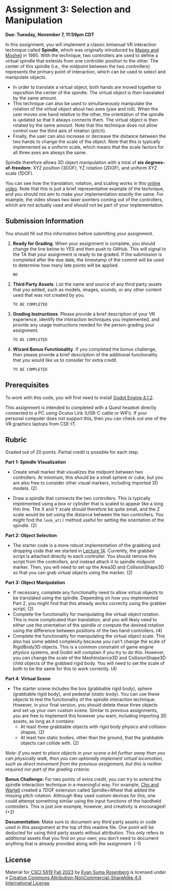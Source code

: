 # Assignment 3: Selection and Manipulation

**Due: Tuesday, November 7, 11:59pm CDT**

In this assignment, you will implement a classic bimanual VR interaction technique called **Spindle**, which was originally introduced by [Mapes and Moshell](https://doi-org.ezp1.lib.umn.edu/10.1162/pres.1995.4.4.403) in 1995.  With the technique, two controllers are used to define a virtual spindle that extends from one controller position to the other. The center of this spindle (i.e., the midpoint between the two controllers) represents the primary point of interaction, which can be used to select and manipulate objects.

- In order to translate a virtual object, both hands are moved together to reposition the center of the spindle. The virtual object is then translated by the same amount.
- This technique can also be used to simultaneously manipulate the rotation of the virtual object about two axes (yaw and roll).  When the user moves one hand relative to the other, the orientation of the spindle is updated so that it always connects them.  The virtual object is then rotated by the same amount. Note that this technique does not allow control over the third axis of rotation (pitch).
- Finally, the user can also increase or decrease the distance between the two hands to change the scale of the object. Note that this is typically implemented as a uniform scale, which means that the scale factors for all three axes are always the same.

Spindle therefore allows 3D object manipulation with a total of **six degrees-of-freedom**: XYZ position (3DOF), YZ rotation (2DOF), and uniform XYZ scale (1DOF).

You can see how the translation, rotation, and scaling works in this [online video](https://www.youtube.com/watch?v=75_lpFBQiuo). Note that this is just a brief representative example of the technique, and you should not aim to make your implementation exactly the same. For example, the video shows two laser pointers coming out of the controllers, which are not actually used and should not be part of your implementation.

## Submission Information

You should fill out this information before submitting your assignment. 

1. **Ready for Grading**. When your assignment is complete, you should change the line below to YES and then push to GitHub. This will signal to the TA that your assignment is ready to be graded. If the submission is completed after the due date, the timestamp of the commit will be used to determine how many late points will be applied.

   `NO`

2. **Third Party Assets**. List the name and source of any third party assets that you added, such as models, images, sounds, or any other content used that was not created by you.

   `TO BE COMPLETED`

3. **Grading Instructions**. Please provide a brief description of your VR experience, identify the interaction techniques you implemented, and provide any usage instructions needed for the person grading your assignment.

   `TO BE COMPLETED`

4. **Wizard Bonus Functionality**. If you completed the bonus challenge, then please provide a brief description of the additional functionality that you would like us to consider for extra credit.

   `TO BE COMPLETED`

## Prerequisites

To work with this code, you will first need to install [Godot Engine 4.1.2](https://godotengine.org/).

This assignment is intended to completed with a Quest headset directly connected to a PC using Oculus Link (USB-C cable or WiFi). If your personal computer does not support this, then you can check out one of the VR graphics laptops from CSE-IT.

## Rubric

Graded out of 20 points. Partial credit is possible for each step.

**Part 1: Spindle Visualization**

- Create small marker that visualizes the midpoint between two controllers. At minimum, this should be a small sphere or cube, but you are also free to consider other visual markers, including imported 3D models. (2)

- Draw a spindle that connects the two controllers. This is typically implemented using a box or cylinder that is scaled to appear like a long thin line. The X and Y scale should therefore be quite small, and the Z scale would be set using the distance between the two controllers. You might find the `look_at()` method useful for setting the orientation of the spindle. (2)

**Part 2: Object Selection**

- The starter code is a more robust implementation of the grabbing and dropping code that we started in [Lecture 14](https://github.com/CSCI-5619-Fall-2023/Lecture-14).  Currently, the grabber script is attached directly to each controller.  You should remove this script from the controllers, and instead attach it to spindle midpoint marker.  Then, you will need to set up the Area3D and CollisionShape3D so that you can grab virtual objects using the marker. (2)

**Part 3: Object Manipulation**

- If necessary, complete any functionality need to allow virtual objects to be translated using the spindle. Depending on how you implemented Part 2, you might find that this already works correctly using the grabber script. (2)
- Complete the functionality for manipulating the virtual object rotation. This is more complicated than translation, and you will likely need to either use the orientation of the spindle or compute the desired rotation using the difference between positions of the two hand controllers. (4)
- Complete the functionality for manipulating the virtual object scale. This also has some added complexity because you can't change the scale of RigidBody3D objects. This is a common constraint of game engine physics systems, and Godot will complain if you try to do this. However, you *can* change the scale of the MeshInstance3D and CollisionShape3D child objects of the grabbed rigid body. You will need to set the scale of both to be the same for this to work correctly. (4)

**Part 4**: **Virtual Scene**

- The starter scene includes the box (grabbable rigid body), sphere (grabbable rigid body), and pedestal (static body).  You can use these objects to test the functionality of the spindle interaction technique.  However, in your final version, you should delete these three objects and set up your own custom scene. Similar to previous assignments, you are free to implement this however you want, including importing 3D assets, as long as it contains:
  - At least three grabbable objects with rigid body physics and collision shapes. (2)
  - At least two static bodies, other than the ground, that the grabbable objects can collide with. (2)

*Note: if you want to place objects in your scene a bit further away than you can physically walk, then you can optionally implement virtual locomotion, such as direct movement from the previous assignment, but this is neither required nor part of the grading criteria.*

**Bonus Challenge:** For two points of extra credit, you can try to extend the spindle interaction technique in a meaningful way. For example, [Cho and Wartell](https://ieeexplore.ieee.org/abstract/document/7131738) created a 7DOF extension called Spindle+Wheel that added the missing pitch rotation. Although they used custom devices for this, one could attempt something similar using the input functions of the handheld controllers. This is just one example, however, and creativity is encouraged! (+2)

**Documentation:** Make sure to document any third party assets or code used in this assignment at the top of this readme file. One point will be deducted for using third party assets without attribution. This only refers to additional assets that you find on your own; you don't need to document anything that is already provided along with the assignment. (-1)

## License

Material for [CSCI 5619 Fall 2023](https://canvas.umn.edu/courses/391288/assignments/syllabus) by [Evan Suma Rosenberg](https://illusioneering.umn.edu/) is licensed under a [Creative Commons Attribution-NonCommercial-ShareAlike 4.0 International License](http://creativecommons.org/licenses/by-nc-sa/4.0/).
